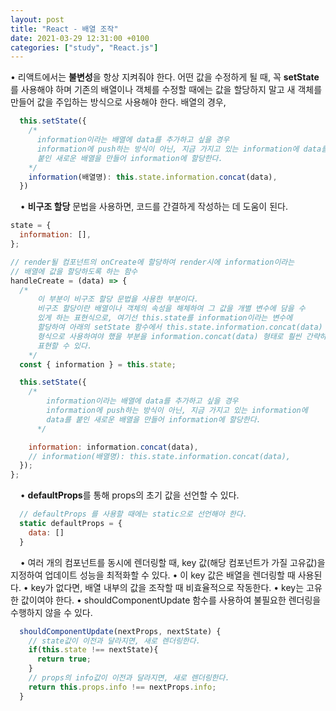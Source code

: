 ```yaml
---
layout: post
title: "React - 배열 조작"
date: 2021-03-29 12:31:00 +0100
categories: ["study", "React.js"]
---
```


• 리액트에서는 **불변성**을 항상 지켜줘야 한다. 어떤 값을 수정하게 될 때, 꼭 **setState**를 사용해야 하며
기존의 배열이나 객체를 수정할 때에는 값을 할당하지 말고 새 객체를 만들어 값을 주입하는 방식으로
사용해야 한다. 배열의 경우,

```js
  this.setState({
    /*
      information이라는 배열에 data를 추가하고 싶을 경우
      information에 push하는 방식이 아닌, 지금 가지고 있는 information에 data를
      붙인 새로운 배열을 만들어 information에 할당한다.
    */
    information(배열명): this.state.information.concat(data),
  })
```

&nbsp;
&nbsp;
• **비구조 할당** 문법을 사용하면, 코드를 간결하게 작성하는 데 도움이 된다.

```js
state = {
  information: [],
};

// render될 컴포넌트의 onCreate에 할당하여 render시에 information이라는
// 배열에 값을 할당하도록 하는 함수
handleCreate = (data) => {
  /*
      이 부분이 비구조 할당 문법을 사용한 부분이다.
      비구조 할당이란 배열이나 객체의 속성을 해체하여 그 값을 개별 변수에 담을 수
      있게 하는 표현식으로, 여기선 this.state를 information이라는 변수에
      할당하여 아래의 setState 함수에서 this.state.information.concat(data)
      형식으로 사용하여야 했을 부분을 information.concat(data) 형태로 훨씬 간략하게
      표현할 수 있다.
    */
  const { information } = this.state;

  this.setState({
    /*
        information이라는 배열에 data를 추가하고 싶을 경우
        information에 push하는 방식이 아닌, 지금 가지고 있는 information에
        data를 붙인 새로운 배열을 만들어 information에 할당한다.
      */

    information: information.concat(data),
    // information(배열명): this.state.information.concat(data),
  });
};
```

&nbsp;
&nbsp;
• **defaultProps**를 통해 props의 초기 값을 선언할 수 있다.

```js
  // defaultProps 를 사용할 때에는 static으로 선언해야 한다.
  static defaultProps = {
    data: []
  }
```

&nbsp;
&nbsp;
• 여러 개의 컴포넌트를 동시에 렌더링할 때, key 값(해당 컴포넌트가 가질 고유값)을 지정하여
업데이트 성능을 최적화할 수 있다.
• 이 key 값은 배열을 렌더링할 때 사용된다.
• key가 없다면, 배열 내부의 값을 조작할 때 비효율적으로 작동한다.
• key는 고유한 값이여야 한다.
• shouldComponentUpdate 함수를 사용하여 불필요한 렌더링을 수행하지 않을 수 있다.

```js
  shouldComponentUpdate(nextProps, nextState) {
    // state값이 이전과 달라지면, 새로 렌더링한다.
    if(this.state !== nextState){
      return true;
    }
    // props의 info값이 이전과 달라지면, 새로 렌더링한다.
    return this.props.info !== nextProps.info;
  }
```
